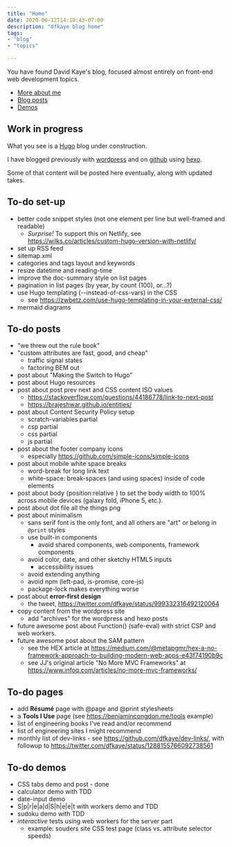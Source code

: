 ```yaml
---
title: "Home"
date: 2020-06-12T14:10:43-07:00
description: "dfkaye blog home"
tags:
- "blog"
- "topics"

---
```


<!--
This is my Home page.

At content/_index.md, using layouts/index.html.
-->

You have found David Kaye's blog, focused almost entirely on front-end web development topics.

+ [More about me](/about/)
+ [Blog posts](/posts/)
+ [Demos](/demos/)

## Work in progress

What you see is a [Hugo](https://gohugo.io) blog under construction.

I have blogged previously with [wordpress](https://dfkaye.wordpress.com/) and on [github](http://dfkaye.github.io/) using [hexo](https://github.com/hexojs/hexo).

Some of that content will be posted here eventually, along with updated takes.

## To-do set-up

+ better code snippet styles (not one element per line but well-framed and readable)
  - *Surprise!* To support this on Netlify, see https://wilks.co/articles/custom-hugo-version-with-netlify/
+ set up RSS feed
+ sitemap.xml
+ categories and tags layout and keywords
+ resize datetime and reading-time
+ improve the doc-summary style on list pages
+ pagination in list pages (by year, by count (100), or...?)
+ use Hugo templating (--instead-of-css-vars) in the CSS
  - see https://zwbetz.com/use-hugo-templating-in-your-external-css/
+ mermaid diagrams

## To-do posts

+ "we threw out the rule book"
+ "custom attributes are fast, good, and cheap"
  - traffic signal states
  - factoring BEM out
+ post about "Making the Switch to Hugo"
+ post about Hugo resources
+ post about post prev next and CSS content ISO values
  - https://stackoverflow.com/questions/44186778/link-to-next-post
  - https://brajeshwar.github.io/entities/
+ post about Content Security Policy setup
  - scratch-variables partial
  - csp partial
  - css partial
  - js partial
+ post about the footer company icons
  - especially https://github.com/simple-icons/simple-icons
+ post about mobile white space breaks
  - word-break for long link text
  - white-space: break-spaces (and using spaces) inside of code elements
+ post about body {position:relative } to set the body width to 100% across mobile devices (galaxy fold, iPhone 5, etc.).
+ post about dot file all the things png
+ post about minimalism
  - sans serif font is the only font, and all others are "art" or belong in `@print` styles
  - use built-in components
    - avoid shared components, web components, framework components
  - avoid color, date, and other sketchy HTML5 inputs
    - accessibility issues
  - avoid extending anything
  - avoid npm (left-pad, is-promise, core-js)
  - package-lock makes everything worse
+ post about **error-first design**
  - the tweet, https://twitter.com/dfkaye/status/999332316492120064
+ copy content from the wordpress site
  - add "archives" for the wordpress and hexo posts
+ future awesome post about Function() (safe-eval) with strict CSP and web workers.
+ future awesome post about the SAM pattern
  - see the HEX article at https://medium.com/@metapgmr/hex-a-no-framework-approach-to-building-modern-web-apps-e43f74190b9c
  - see JJ's original article "No More MVC Frameworks" at https://www.infoq.com/articles/no-more-mvc-frameworks/

## To-do pages

+ add **R&eacute;sum&eacute;** page with @page and @print stylesheets
+ a **Tools I Use** page (see https://benjamincongdon.me/tools example)
+ list of engineering books I've read and/or recommend
+ list of engineering sites I might recommend
+ monthly list of dev-links - see https://github.com/dfkaye/dev-links/, with followup to https://twitter.com/dfkaye/status/1288155766092738561

## To-do demos

+ CSS tabs demo and post - done
+ calculator demo with TDD
+ date-input demo
+ S|p|r|e|a|d|S|h|e|e|t with workers demo and TDD
+ sudoku demo with TDD
+ *interactive* tests using web workers for the server part
  - example: souders site CSS test page (class vs. attribute selector speeds)
